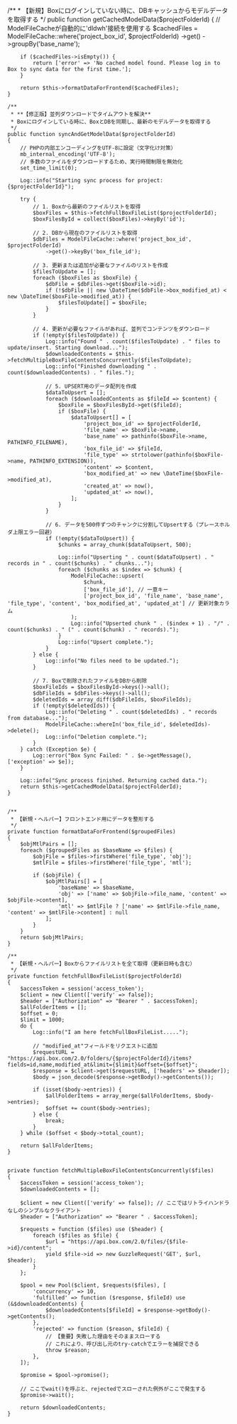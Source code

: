   /**
     * 【新規】Boxにログインしていない時に、DBキャッシュからモデルデータを取得する
     */
    public function getCachedModelData($projectFolderId)
    {
        // ModelFileCacheが自動的に'dldwh'接続を使用する
        $cachedFiles = ModelFileCache::where('project_box_id', $projectFolderId)
            ->get()
            ->groupBy('base_name');

        if ($cachedFiles->isEmpty()) {
            return ['error' => 'No cached model found. Please log in to Box to sync data for the first time.'];
        }

        return $this->formatDataForFrontend($cachedFiles);
    }

    /**
     * **【修正版】並列ダウンロードでタイムアウトを解決**
     * Boxにログインしている時に、BoxとDBを同期し、最新のモデルデータを取得する
     */
    public function syncAndGetModelData($projectFolderId)
    {
        // PHPの内部エンコーディングをUTF-8に設定（文字化け対策）
        mb_internal_encoding('UTF-8');
        // 多数のファイルをダウンロードするため、実行時間制限を無効化
        set_time_limit(0);

        Log::info("Starting sync process for project: {$projectFolderId}");

        try {
            // 1. Boxから最新のファイルリストを取得
            $boxFiles = $this->fetchFullBoxFileList($projectFolderId);
            $boxFilesById = collect($boxFiles)->keyBy('id');

            // 2. DBから現在のファイルリストを取得
            $dbFiles = ModelFileCache::where('project_box_id', $projectFolderId)
                ->get()->keyBy('box_file_id');

            // 3. 更新または追加が必要なファイルのリストを作成
            $filesToUpdate = [];
            foreach ($boxFiles as $boxFile) {
                $dbFile = $dbFiles->get($boxFile->id);
                if (!$dbFile || new \DateTime($dbFile->box_modified_at) < new \DateTime($boxFile->modified_at)) {
                    $filesToUpdate[] = $boxFile;
                }
            }

            // 4. 更新が必要なファイルがあれば、並列でコンテンツをダウンロード
            if (!empty($filesToUpdate)) {
                Log::info("Found " . count($filesToUpdate) . " files to update/insert. Starting download...");
                $downloadedContents = $this->fetchMultipleBoxFileContentsConcurrently($filesToUpdate);
                Log::info("Finished downloading " . count($downloadedContents) . " files.");

                // 5. UPSERT用のデータ配列を作成
                $dataToUpsert = [];
                foreach ($downloadedContents as $fileId => $content) {
                    $boxFile = $boxFilesById->get($fileId);
                    if ($boxFile) {
                        $dataToUpsert[] = [
                            'project_box_id' => $projectFolderId,
                            'file_name' => $boxFile->name,
                            'base_name' => pathinfo($boxFile->name, PATHINFO_FILENAME),
                            'box_file_id' => $fileId,
                            'file_type' => strtolower(pathinfo($boxFile->name, PATHINFO_EXTENSION)),
                            'content' => $content,
                            'box_modified_at' => new \DateTime($boxFile->modified_at),
                            'created_at' => now(),
                            'updated_at' => now(),
                        ];
                    }
                }

                // 6. データを500件ずつのチャンクに分割してUpsertする（プレースホルダ上限エラー回避）
                if (!empty($dataToUpsert)) {
                    $chunks = array_chunk($dataToUpsert, 500);

                    Log::info("Upserting " . count($dataToUpsert) . " records in " . count($chunks) . " chunks...");
                    foreach ($chunks as $index => $chunk) {
                        ModelFileCache::upsert(
                            $chunk,
                            ['box_file_id'], // 一意キー
                            ['project_box_id', 'file_name', 'base_name', 'file_type', 'content', 'box_modified_at', 'updated_at'] // 更新対象カラム
                        );
                        Log::info("Upserted chunk " . ($index + 1) . "/" . count($chunks) . " (" . count($chunk) . " records).");
                    }
                    Log::info("Upsert complete.");
                }
            } else {
                Log::info("No files need to be updated.");
            }

            // 7. Boxで削除されたファイルをDBから削除
            $boxFileIds = $boxFilesById->keys()->all();
            $dbFileIds = $dbFiles->keys()->all();
            $deletedIds = array_diff($dbFileIds, $boxFileIds);
            if (!empty($deletedIds)) {
                Log::info("Deleting " . count($deletedIds) . " records from database...");
                ModelFileCache::whereIn('box_file_id', $deletedIds)->delete();
                Log::info("Deletion complete.");
            }
        } catch (Exception $e) {
            Log::error("Box Sync Failed: " . $e->getMessage(), ['exception' => $e]);
        }

        Log::info("Sync process finished. Returning cached data.");
        return $this->getCachedModelData($projectFolderId);
    }


    /**
     * 【新規・ヘルパー】フロントエンド用にデータを整形する
     */
    private function formatDataForFrontend($groupedFiles)
    {
        $objMtlPairs = [];
        foreach ($groupedFiles as $baseName => $files) {
            $objFile = $files->firstWhere('file_type', 'obj');
            $mtlFile = $files->firstWhere('file_type', 'mtl');

            if ($objFile) {
                $objMtlPairs[] = [
                    'baseName' => $baseName,
                    'obj' => ['name' => $objFile->file_name, 'content' => $objFile->content],
                    'mtl' => $mtlFile ? ['name' => $mtlFile->file_name, 'content' => $mtlFile->content] : null
                ];
            }
        }
        return $objMtlPairs;
    }

    /**
     * 【新規・ヘルパー】Boxからファイルリストを全て取得（更新日時も含む）
     */
    private function fetchFullBoxFileList($projectFolderId)
    {
        $accessToken = session('access_token');
        $client = new Client(['verify' => false]);
        $header = ["Authorization" => "Bearer " . $accessToken];
        $allFolderItems = [];
        $offset = 0;
        $limit = 1000;
        do {
            Log::info("I am here fetchFullBoxFileList.....");

            // "modified_at"フィールドをリクエストに追加
            $requestURL = "https://api.box.com/2.0/folders/{$projectFolderId}/items?fields=id,name,modified_at&limit={$limit}&offset={$offset}";
            $response = $client->get($requestURL, ['headers' => $header]);
            $body = json_decode($response->getBody()->getContents());

            if (isset($body->entries)) {
                $allFolderItems = array_merge($allFolderItems, $body->entries);
                $offset += count($body->entries);
            } else {
                break;
            }
        } while ($offset < $body->total_count);

        return $allFolderItems;
    }


    private function fetchMultipleBoxFileContentsConcurrently($files)
    {
        $accessToken = session('access_token');
        $downloadedContents = [];

        $client = new Client(['verify' => false]); // ここではリトライハンドラなしのシンプルなクライアント
        $header = ["Authorization" => "Bearer " . $accessToken];

        $requests = function ($files) use ($header) {
            foreach ($files as $file) {
                $url = "https://api.box.com/2.0/files/{$file->id}/content";
                yield $file->id => new GuzzleRequest('GET', $url, $header);
            }
        };

        $pool = new Pool($client, $requests($files), [
            'concurrency' => 10,
            'fulfilled' => function ($response, $fileId) use (&$downloadedContents) {
                $downloadedContents[$fileId] = $response->getBody()->getContents();
            },
            'rejected' => function ($reason, $fileId) {
                // 【重要】失敗した理由をそのままスローする
                // これにより、呼び出し元のtry-catchでエラーを捕捉できる
                throw $reason;
            },
        ]);

        $promise = $pool->promise();

        // ここでwait()を呼ぶと、rejectedでスローされた例外がここで発生する
        $promise->wait();

        return $downloadedContents;
    }
